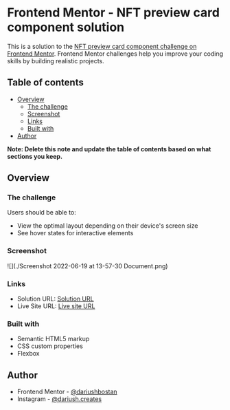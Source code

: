 # Frontend Mentor - NFT preview card component solution

This is a solution to the [NFT preview card component challenge on Frontend Mentor](https://www.frontendmentor.io/challenges/nft-preview-card-component-SbdUL_w0U). Frontend Mentor challenges help you improve your coding skills by building realistic projects. 

## Table of contents

- [Overview](#overview)
  - [The challenge](#the-challenge)
  - [Screenshot](#screenshot)
  - [Links](#links)
  - [Built with](#built-with)
- [Author](#author)


**Note: Delete this note and update the table of contents based on what sections you keep.**

## Overview

### The challenge

Users should be able to:

- View the optimal layout depending on their device's screen size
- See hover states for interactive elements

### Screenshot

![](./Screenshot 2022-06-19 at 13-57-30 Document.png)


### Links

- Solution URL: [Solution URL](https://github.com/dariushbostan/NFT-preview-card-component)
- Live Site URL: [Live site URL](https://dariushbostan.github.io/NFT-preview-card-component/)


### Built with

- Semantic HTML5 markup
- CSS custom properties
- Flexbox

## Author

- Frontend Mentor - [@dariushbostan](https://www.frontendmentor.io/profile/dariushbostan)
- Instagram - [@dariush.creates](https://www.instagram.com/dariush.creates)



